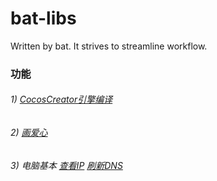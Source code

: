# bat-libs
Written by bat. It strives to streamline workflow.

### 功能
###### 1) [CocosCreator引擎编译](https://github.com/yeshao2069/muxiandong-libs/tree/bat_libs/tool/auto_do_work)
###### 2) [画爱心](https://github.com/yeshao2069/muxiandong-libs/tree/bat_libs/for_fun/draw_love)
###### 3) 电脑基本 [查看IP](https://github.com/yeshao2069/muxiandong-libs/tree/bat_libs/tool/base)  [刷新DNS](https://github.com/yeshao2069/muxiandong-libs/tree/bat_libs/tool/base)